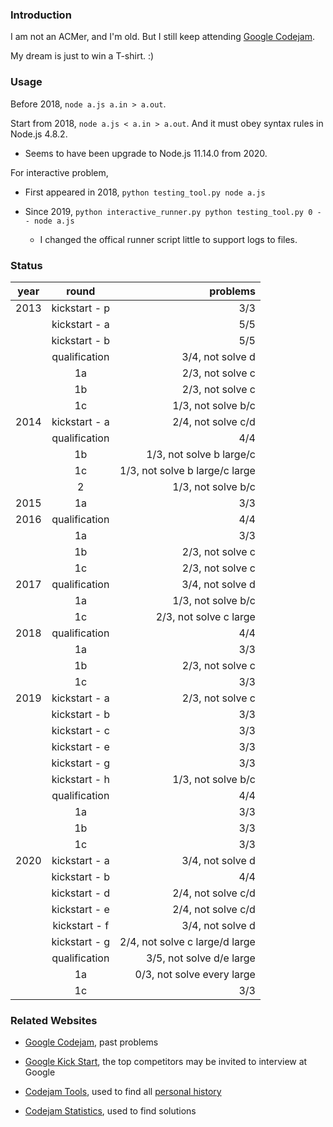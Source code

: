 ### Introduction

I am not an ACMer, and I'm old. But I still keep attending [Google Codejam](https://code.google.com/codejam/).

My dream is just to win a T-shirt. :)

### Usage

Before 2018, `node a.js a.in > a.out`.

Start from 2018, `node a.js < a.in > a.out`. And it must obey syntax rules in Node.js 4.8.2.

  - Seems to have been upgrade to Node.js 11.14.0 from 2020.

For interactive problem,

- First appeared in 2018, `python testing_tool.py node a.js`

- Since 2019, `python interactive_runner.py python testing_tool.py 0 -- node a.js`

  - I changed the offical runner script little to support logs to files.

### Status

| year | round         | problems                        |
| ---- |:-------------:| -------------------------------:|
| 2013 | kickstart - p | 3/3                             |
|      | kickstart - a | 5/5                             |
|      | kickstart - b | 5/5                             |
|      | qualification | 3/4, not solve d                |
|      | 1a            | 2/3, not solve c                |
|      | 1b            | 2/3, not solve c                |
|      | 1c            | 1/3, not solve b/c              |
| 2014 | kickstart - a | 2/4, not solve c/d              |
|      | qualification | 4/4                             |
|      | 1b            | 1/3, not solve b large/c        |
|      | 1c            | 1/3, not solve b large/c large  |
|      | 2             | 1/3, not solve b/c              |
| 2015 | 1a            | 3/3                             |
| 2016 | qualification | 4/4                             |
|      | 1a            | 3/3                             |
|      | 1b            | 2/3, not solve c                |
|      | 1c            | 2/3, not solve c                |
| 2017 | qualification | 3/4, not solve d                |
|      | 1a            | 1/3, not solve b/c              |
|      | 1c            | 2/3, not solve c large          |
| 2018 | qualification | 4/4                             |
|      | 1a            | 3/3                             |
|      | 1b            | 2/3, not solve c                |
|      | 1c            | 3/3                             |
| 2019 | kickstart - a | 2/3, not solve c                |
|      | kickstart - b | 3/3                             |
|      | kickstart - c | 3/3                             |
|      | kickstart - e | 3/3                             |
|      | kickstart - g | 3/3                             |
|      | kickstart - h | 1/3, not solve b/c              |
|      | qualification | 4/4                             |
|      | 1a            | 3/3                             |
|      | 1b            | 3/3                             |
|      | 1c            | 3/3                             |
| 2020 | kickstart - a | 3/4, not solve d                |
|      | kickstart - b | 4/4                             |
|      | kickstart - d | 2/4, not solve c/d              |
|      | kickstart - e | 2/4, not solve c/d              |
|      | kickstart - f | 3/4, not solve d                |
|      | kickstart - g | 2/4, not solve c large/d large  |
|      | qualification | 3/5, not solve d/e large        |
|      | 1a            | 0/3, not solve every large      |
|      | 1c            | 3/3                             |

### Related Websites

- [Google Codejam](https://codingcompetitions.withgoogle.com/codejam/archive), past problems
- [Google Kick Start](http://g.co/kickstart), the top competitors may be invited to interview at Google

- [Codejam Tools](http://a2oj.com/CodeJamTools/), used to find all [personal history](http://a2oj.com/CodeJamTools/Contestant.jsp?Nickname=chinesedfan)
- [Codejam Statistics](https://www.go-hero.net/jam/), used to find solutions
